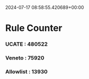 2024-07-17 08:58:55.420689+00:00
# Rule Counter 
 ### UCATE : 480522

 ### Veneto : 75920

 ### Allowlist : 13930